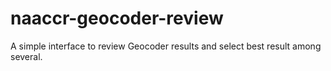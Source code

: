 # naaccr-geocoder-review
A simple interface to review Geocoder results and select best result among several.
